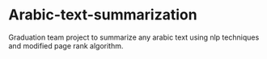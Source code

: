 # Arabic-text-summarization
Graduation team project to summarize any arabic text using nlp techniques and modified page rank algorithm.
